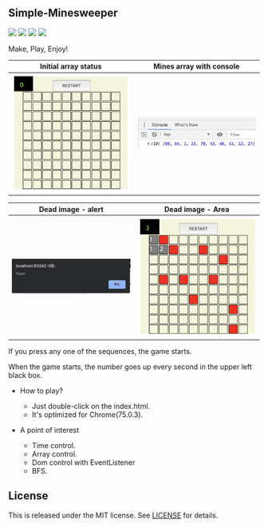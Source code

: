 Simple-Minesweeper
---
<a href="https://1ilsang.blog.me/"><img src="https://img.shields.io/badge/blog-1ilsang.blog.me-red.svg" /></a>
<a href="#"><img src="https://img.shields.io/github/last-commit/1ilsang/Simple-minesweeper.svg?style=flat" /></a>
<a href="#"><img src="https://img.shields.io/github/languages/top/1ilsang/Simple-minesweeper.svg?colorB=yellow&style=flat" /></a>
<a href="#"><img src="https://img.shields.io/badge/license-MIT-green.svg" /></a>

Make, Play, Enjoy!

| Initial array status | Mines array with console |
|:----------------------------------------:|:-----------------------------------------:|
|<img src="docs/0.png" width=300 alt="Initial array status" />|<img src="docs/1.png" width=300 alt="Mines array console view" />|

| Dead image - alert | Dead image - Area |
|:----------------------------------------:|:-----------------------------------------:|
|<img src="docs/2.png" width=300 alt="Dead image - alert view" />|<img src="docs/3.png" width=300 alt="Dead image - array view" />|


If you press any one of the sequences, the game starts.

When the game starts, the number goes up every second in the upper left black box.

- How to play?
   - Just double-click on the index.html.
   - It's optimized for Chrome(75.0.3).

- A point of interest
   - Time control.
   - Array control.
   - Dom control with EventListener
   - BFS.

License
---
This is released under the MIT license. See [LICENSE](LICENSE) for details.

